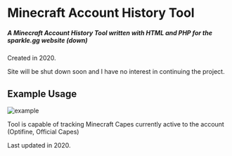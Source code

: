 # Minecraft Account History Tool
##### A Minecraft Account History Tool written with HTML and PHP for the sparkle.gg website (down)
Created in 2020.

Site will be shut down soon and I have no interest in continuing the project.

## Example Usage
![example](https://i.imgur.com/aoElE6B.png)

Tool is capable of tracking Minecraft Capes currently active to the account (Optifine, Official Capes)



Last updated in 2020.
